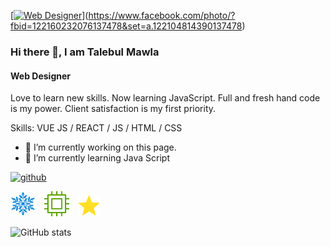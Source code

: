 [[![Web Designer](https://scontent.fdac14-1.fna.fbcdn.net/v/t39.30808-6/449135020_122160232070137478_7693321062088680485_n.png?_nc_cat=105&ccb=1-7&_nc_sid=cc71e4&_nc_eui2=AeE6CVbTKDSZNROfjcnjFNvKO-cl-tZv2EM75yX61m_YQzcUHXZk-6miUgC-eXAkLPZJmdovVFpSm9eSMtcw4yrb&_nc_ohc=IOPdYXKJFEcQ7kNvgHUayvw&_nc_ht=scontent.fdac14-1.fna&oh=00_AYDywpr08QR68IeO5W4nFTxZFvNn9xHhNDDexnxC8oXr4w&oe=6680CA51)](https://www.facebook.com/photo/?fbid=122160232076137478&set=a.122104814390137478)](https://www.facebook.com/photo/?fbid=122160232076137478&set=a.122104814390137478)
### Hi there 👋, I am Talebul Mawla
#### Web Designer


Love to learn new skills. Now learning JavaScript. Full and fresh hand code is my power. Client satisfaction is my first priority.

Skills: VUE JS / REACT / JS / HTML / CSS

- 🔭 I’m currently working on this page. 
- 🌱 I’m currently learning Java Script  


[<img src='https://cdn.jsdelivr.net/npm/simple-icons@3.0.1/icons/github.svg' alt='github' height='40'>](https://github.com/talebulmawla)  

<a href='https://archiveprogram.github.com/'><img src='https://raw.githubusercontent.com/acervenky/animated-github-badges/master/assets/acbadge.gif' width='40' height='40'></a> <a href='https://docs.github.com/en/developers'><img src='https://raw.githubusercontent.com/acervenky/animated-github-badges/master/assets/devbadge.gif' width='40' height='40'></a> <a href='https://stars.github.com/'><img src='https://raw.githubusercontent.com/acervenky/animated-github-badges/master/assets/starbadge.gif' width='35' height='35'></a> 

![GitHub stats](https://github-readme-stats.vercel.app/api?username=talebulmawla&show_icons=true)  


